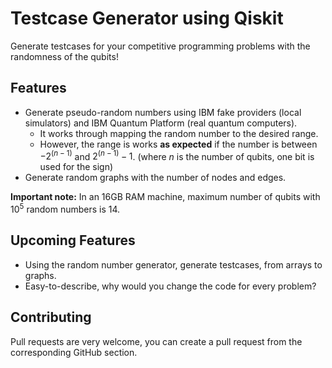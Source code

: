 # Testcase Generator using Qiskit

Generate testcases for your competitive programming problems with the randomness of the qubits!

## Features

- Generate pseudo-random numbers using IBM fake providers (local simulators) and IBM Quantum Platform (real quantum computers).
  - It works through mapping the random number to the desired range.
  - However, the range is works **as expected** if the number is between $-2^(n-1)$ and $2^(n-1) - 1$. (where $n$ is the number of qubits, one bit is used for the sign)
- Generate random graphs with the number of nodes and edges.

**Important note:** In an 16GB RAM machine, maximum number of qubits with $10^5$ random numbers is 14.

## Upcoming Features

- Using the random number generator, generate testcases, from arrays to graphs.
- Easy-to-describe, why would you change the code for every problem?

## Contributing

Pull requests are very welcome, you can create a pull request from the corresponding GitHub section.
